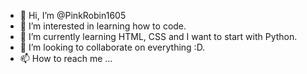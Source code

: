 - 👋 Hi, I’m @PinkRobin1605
- 👀 I’m interested in learning how to code.
- 🌱 I’m currently learning HTML, CSS and I want to start with Python.
- 💞️ I’m looking to collaborate on everything :D. 
- 📫 How to reach me ...

<!---
PinkRobin1605/PinkRobin1605 is a ✨ special ✨ repository because its `README.md` (this file) appears on your GitHub profile.
You can click the Preview link to take a look at your changes.
--->
